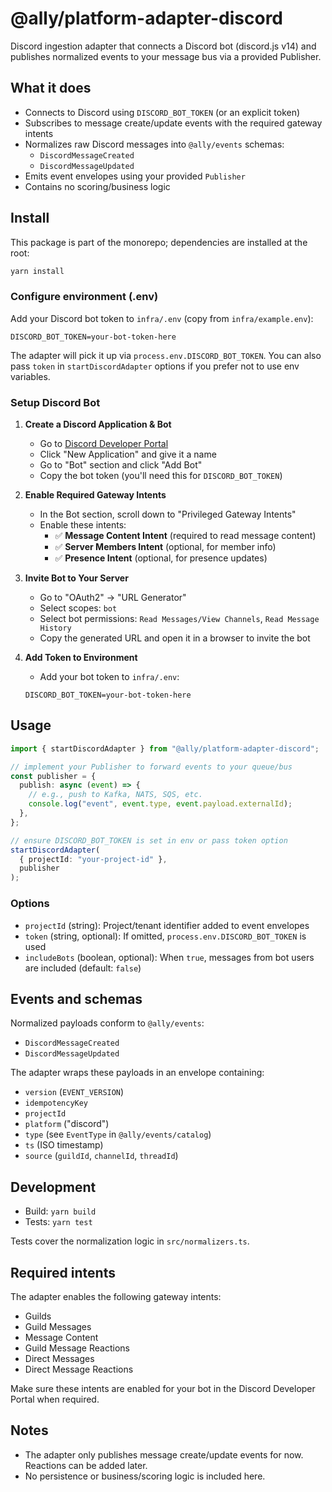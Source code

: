 # @ally/platform-adapter-discord

Discord ingestion adapter that connects a Discord bot (discord.js v14) and publishes normalized events to your message bus via a provided Publisher.

## What it does

- Connects to Discord using `DISCORD_BOT_TOKEN` (or an explicit token)
- Subscribes to message create/update events with the required gateway intents
- Normalizes raw Discord messages into `@ally/events` schemas:
  - `DiscordMessageCreated`
  - `DiscordMessageUpdated`
- Emits event envelopes using your provided `Publisher`
- Contains no scoring/business logic

## Install

This package is part of the monorepo; dependencies are installed at the root:

```bash
yarn install
```

### Configure environment (.env)

Add your Discord bot token to `infra/.env` (copy from `infra/example.env`):

```
DISCORD_BOT_TOKEN=your-bot-token-here
```

The adapter will pick it up via `process.env.DISCORD_BOT_TOKEN`. You can also pass `token` in `startDiscordAdapter` options if you prefer not to use env variables.

### Setup Discord Bot

1. **Create a Discord Application & Bot**
   - Go to [Discord Developer Portal](https://discord.com/developers/applications)
   - Click "New Application" and give it a name
   - Go to "Bot" section and click "Add Bot"
   - Copy the bot token (you'll need this for `DISCORD_BOT_TOKEN`)

2. **Enable Required Gateway Intents**
   - In the Bot section, scroll down to "Privileged Gateway Intents"
   - Enable these intents:
     - ✅ **Message Content Intent** (required to read message content)
     - ✅ **Server Members Intent** (optional, for member info)
     - ✅ **Presence Intent** (optional, for presence updates)

3. **Invite Bot to Your Server**
   - Go to "OAuth2" → "URL Generator"
   - Select scopes: `bot`
   - Select bot permissions: `Read Messages/View Channels`, `Read Message History`
   - Copy the generated URL and open it in a browser to invite the bot

4. **Add Token to Environment**
   - Add your bot token to `infra/.env`:
   ```env
   DISCORD_BOT_TOKEN=your-bot-token-here
   ```

## Usage

```ts
import { startDiscordAdapter } from "@ally/platform-adapter-discord";

// implement your Publisher to forward events to your queue/bus
const publisher = {
  publish: async (event) => {
    // e.g., push to Kafka, NATS, SQS, etc.
    console.log("event", event.type, event.payload.externalId);
  },
};

// ensure DISCORD_BOT_TOKEN is set in env or pass token option
startDiscordAdapter(
  { projectId: "your-project-id" },
  publisher
);
```

### Options

- `projectId` (string): Project/tenant identifier added to event envelopes
- `token` (string, optional): If omitted, `process.env.DISCORD_BOT_TOKEN` is used
- `includeBots` (boolean, optional): When `true`, messages from bot users are included (default: `false`)

## Events and schemas

Normalized payloads conform to `@ally/events`:

- `DiscordMessageCreated`
- `DiscordMessageUpdated`

The adapter wraps these payloads in an envelope containing:

- `version` (`EVENT_VERSION`)
- `idempotencyKey`
- `projectId`
- `platform` ("discord")
- `type` (see `EventType` in `@ally/events/catalog`)
- `ts` (ISO timestamp)
- `source` (`guildId`, `channelId`, `threadId`)

## Development

- Build: `yarn build`
- Tests: `yarn test`

Tests cover the normalization logic in `src/normalizers.ts`.

## Required intents

The adapter enables the following gateway intents:

- Guilds
- Guild Messages
- Message Content
- Guild Message Reactions
- Direct Messages
- Direct Message Reactions

Make sure these intents are enabled for your bot in the Discord Developer Portal when required.

## Notes

- The adapter only publishes message create/update events for now. Reactions can be added later.
- No persistence or business/scoring logic is included here.

